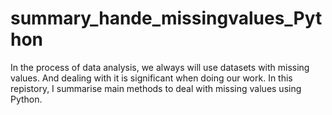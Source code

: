 # summary_hande_missingvalues_Python
In the process of data analysis, we always will use datasets with missing values. And dealing with it is significant when doing our work. In this repistory, I summarise main methods to deal with missing values using Python.
